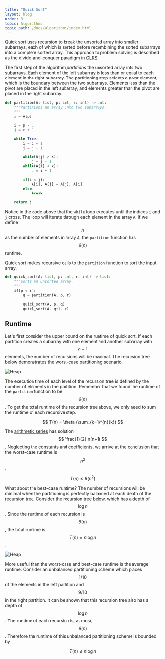 ```yaml
---
title: "Quick Sort"
layout: blog
order: 3
topic: Algorithms
topic_path: /docs/algorithms/index.html
---
```

Quick sort uses recursion to break the unsorted array into smaller subarrays, each of which is sorted before recombining the sorted subarrays into a complete sorted array. This approach to problem solving is described as the divide-and-conquer paradigm in [CLRS](https://en.wikipedia.org/wiki/Introduction_to_Algorithms).

The first step of the algorithm *partitions* the unsorted array into two subarrays. Each element of the left subarray is less than or equal to each element in the right subarray. The partitioning step selects a *pivot* element, which is the boundary between the two subarrays. Elements less than the pivot are placed in the left subarray, and elements greater than the pivot are placed in the right subarray.


```python
def partition(A: list, p: int, r: int) -> int:
    """Partitions an array into two subarrays.
    """
    x = A[p]

    i = p - 1
    j = r + 1

    while True:
        i = i + 1
        j = j - 1

        while(A[j] > x):
            j = j - 1
        while(A[i] < x):
            i = i + 1

        if(i < j):
            A[i], A[j] = A[j], A[i]
        else:
            break

    return j
```

Notice in the code above that the `while` loop executes until the indices `i` and `j` cross. The loop will iterate through each element in the array `A`. If we define $$ n $$ as the number of elements in array `A`, the `partition` function has $$ \theta (n) $$ runtime.

Quick sort makes recursive calls to the `partition` function to sort the input array.

```python
def quick_sort(A: list, p: int, r: int) -> list:
    """Sorts an unsorted array.
    """
    if(p < r):
        q = partition(A, p, r)

        quick_sort(A, p, q)
        quick_sort(A, q+1, r)
```

## Runtime
Let's first consider the upper bound on the runtime of quick sort. If each partition creates a subarray with one element and another subarray with $$ n-1 $$ elements, the number of recursions will be maximal. The recursion tree below demonstrates the worst-case partitioning scenario.

<img src="{{ site.baseurl }}/assets/img/docs/algorithms/quick_sort_worst.png" alt="Heap">

The execution time of each level of the recursion tree is defined by the number of elements in the partition. Remember that we found the runtime of the `partition` function to be $$ \theta (n) $$. To get the total runtime of the recursion tree above, we only need to sum the runtime of each recursive step.

$$
T(n) = \theta (\sum_{k=1}^{n}{k})
$$

The [arithmetic series](https://mathworld.wolfram.com/ArithmeticSeries.html) has solution $$ \frac{1}{2} n(n+1) $$. Neglecting the constants and coefficients, we arrive at the conclusion that the worst-case runtime is $$ n^2 $$.

$$
T(n) \leq \theta (n^2)
$$

What about the best-case runtime? The number of recursions will be minimal when the partitioning is perfectly balanced at each depth of the recursion tree. Consider the recursion tree below, which has a depth of $$ \log n $$. Since the runtime of each recursion is $$ \theta (n) $$, the total runtime is $$ T(n) = n \log n $$.

<img src="{{ site.baseurl }}/assets/img/docs/algorithms/quick_sort_best.png" alt="Heap">

More useful than the worst-case and best-case runtime is the average runtime. Consider an unbalanced partitioning scheme which places $$ 1/10 $$ of the elements in the left partition and $$ 9/10 $$ in the right partition. It can be shown that this recursion tree also has a depth of $$ \log n $$. The runtime of each recursion is, at most, $$ \theta (n) $$. Therefore the runtime of this unbalanced partitioning scheme is bounded by

$$
T(n) \leq n \log n
$$